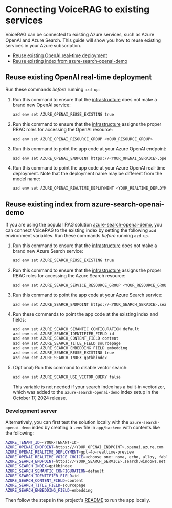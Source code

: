 # Connecting VoiceRAG to existing services

VoiceRAG can be connected to existing Azure services, such as Azure OpenAI and Azure Search. This guide will show you how to reuse existing services in your Azure subscription.

* [Reuse existing OpenAI real-time deployment](#reuse-existing-openai-real-time-deployment)
* [Reuse existing index from azure-search-openai-demo](#reuse-existing-index-from-azure-search-openai-demo)

## Reuse existing OpenAI real-time deployment

Run these commands _before_ running `azd up`:

1. Run this command to ensure that the [infrastructure](../infra/main.bicep) does not make a brand new OpenAI service:

    ```bash
    azd env set AZURE_OPENAI_REUSE_EXISTING true
    ```

2. Run this command to ensure that the [infrastructure](../infra/main.bicep) assigns the proper RBAC roles for accessing the OpenAI resource:

    ```bash
    azd env set AZURE_OPENAI_RESOURCE_GROUP <YOUR_RESOURCE_GROUP>
    ```

3. Run this command to point the app code at your Azure OpenAI endpoint:

    ```bash
    azd env set AZURE_OPENAI_ENDPOINT https://<YOUR_OPENAI_SERVICE>.openai.azure.com
    ```

4. Run this command to point the app code at your Azure OpenAI real-time deployment. Note that the deployment name may be different from the model name:

    ```bash
    azd env set AZURE_OPENAI_REALTIME_DEPLOYMENT <YOUR_REALTIME_DEPLOYMENT_NAME>
    ```

## Reuse existing index from azure-search-openai-demo

If you are using the popular RAG solution [azure-search-openai-demo](https://www.github.com/Azure-samples/azure-search-openai-demo), you can connect VoiceRAG to the existing index by setting the following `azd` environment variables.
Run these commands _before_ running `azd up`.

1. Run this command to ensure that the [infrastructure](../infra/main.bicep) does not make a brand new Azure Search service:

    ```bash
    azd env set AZURE_SEARCH_REUSE_EXISTING true
    ```

2. Run this command to ensure that the [infrastructure](../infra/main.bicep) assigns the proper RBAC roles for accessing the Azure Search resource:

    ```bash
    azd env set AZURE_SEARCH_SERVICE_RESOURCE_GROUP <YOUR_RESOURCE_GROUP>
    ```

3. Run this command to point the app code at your Azure Search service:

    ```bash
    azd env set AZURE_SEARCH_ENDPOINT https://<YOUR_SEARCH_SERVICE>.search.windows.net
    ```

4. Run these commands to point the app code at the existing index and fields:

    ```bash
    azd env set AZURE_SEARCH_SEMANTIC_CONFIGURATION default
    azd env set AZURE_SEARCH_IDENTIFIER_FIELD id
    azd env set AZURE_SEARCH_CONTENT_FIELD content
    azd env set AZURE_SEARCH_TITLE_FIELD sourcepage
    azd env set AZURE_SEARCH_EMBEDDING_FIELD embedding
    azd env set AZURE_SEARCH_REUSE_EXISTING true
    azd env set AZURE_SEARCH_INDEX gptkbindex
    ```

5. (Optional) Run this command to disable vector search:

    ```bash
    azd env set AZURE_SEARCH_USE_VECTOR_QUERY false
    ```

    This variable is not needed if your search index has a built-in vectorizer,
    which was added to the `azure-search-openai-demo` index setup in the October 17, 2024 release.

### Development server

Alternatively, you can first test the solution locally with the `azure-search-openai-demo` index by creating a `.env` file in `app/backend` with contents like the following:

```bash
AZURE_TENANT_ID=<YOUR-TENANT-ID>
AZURE_OPENAI_ENDPOINT=https://<YOUR_OPENAI_ENDPOINT>.openai.azure.com
AZURE_OPENAI_REALTIME_DEPLOYMENT=gpt-4o-realtime-preview
AZURE_OPENAI_REALTIME_VOICE_CHOICE=<choose one: nova, echo, alloy, fable, onyx, shimmer>
AZURE_SEARCH_ENDPOINT=https://<YOUR_SEARCH_SERVICE>.search.windows.net
AZURE_SEARCH_INDEX=gptkbindex
AZURE_SEARCH_SEMANTIC_CONFIGURATION=default
AZURE_SEARCH_IDENTIFIER_FIELD=id
AZURE_SEARCH_CONTENT_FIELD=content
AZURE_SEARCH_TITLE_FIELD=sourcepage
AZURE_SEARCH_EMBEDDING_FIELD=embedding
```

Then follow the steps in the project's [README](../README.md@#development-server) to run the app locally.
